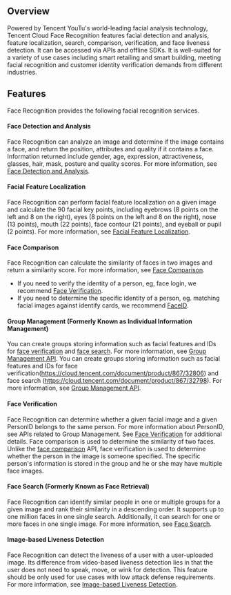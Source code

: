 ## Overview
Powered by Tencent YouTu's world-leading facial analysis technology, Tencent Cloud Face Recognition features facial detection and analysis, feature localization, search, comparison, verification, and face liveness detection. It can be accessed via APIs and offline SDKs. It is well-suited for a variety of use cases including smart retailing and smart building, meeting facial recognition and customer identity verification demands from different industries.

## Features
Face Recognition provides the following facial recognition services.

#### Face Detection and Analysis
Face Recognition can analyze an image and determine if the image contains a face, and return the position, attributes and quality if it contains a face. Information returned include gender, age, expression, attractiveness, glasses, hair, mask, posture and quality scores. For more information, see [Face Detection and Analysis](https://cloud.tencent.com/document/product/867/32800).

#### Facial Feature Localization
Face Recognition can perform facial feature localization on a given image and calculate the 90 facial key points, including eyebrows (8 points on the left and 8 on the right), eyes (8 points on the left and 8 on the right), nose (13 points), mouth (22 points), face contour (21 points), and eyeball or pupil (2 points). For more information, see [Facial Feature Localization](https://cloud.tencent.com/document/product/867/32779).

#### Face Comparison
Face Recognition can calculate the similarity of faces in two images and return a similarity score. For more information, see [Face Comparison](https://cloud.tencent.com/document/product/867/32802).
- If you need to verify the identity of a person, eg, face login, we recommend [Face Verification](https://cloud.tencent.com/document/product/867/32806).
- If you need to determine the specific identity of a person, eg. matching facial images against identify cards, we recommend [FaceID](https://cloud.tencent.com/product/faceid).

#### Group Management (Formerly Known as Individual Information Management)
You can create groups storing information such as facial features and IDs for [face verification]( ()https://cloud.tencent.com/document/product/867/32806) and [face search](https://cloud.tencent.com/document/product/867/32798). For more information, see [Group Management API](https://cloud.tencent.com/document/product/867/32780).
You can create groups storing information such as facial features and IDs for face verification(https://cloud.tencent.com/document/product/867/32806) and face search (https://cloud.tencent.com/document/product/867/32798). For more information, see [Group Management API](https://cloud.tencent.com/document/product/867/32780).


#### Face Verification
Face Recognition can determine whether a given facial image and a given PersonID belongs to the same person. For more information about PersonID, see APIs related to Group Management. See [Face Verification](https://cloud.tencent.com/document/product/867/32806) for additional details.
Face comparison is used to determine the similarity of two faces. Unlike the [face comparison](https://cloud.tencent.com/document/product/867/32802) API, face verification is used to determine whether the person in the image is someone specified. The specific person's information is stored in the group and he or she may have multiple face images. 

#### Face Search (Formerly Known as Face Retrieval)
Face Recognition can identify similar people in one or multiple groups for a given image and rank their similarity in a descending order. It supports up to one million faces in one single search. Additionally, it can search for one or more faces in one single image. For more information, see [Face Search]( https://cloud.tencent.com/document/product/867/32798).

#### Image-based Liveness Detection
Face Recognition can detect the liveness of a user with a user-uploaded image. Its difference from video-based liveness detection lies in that the user does not need to speak, move, or wink for detection. This feature should be only used for use cases with low attack defense requirements. For more information, see [Image-based Liveness Detection](https://cloud.tencent.com/document/product/867/32804).

